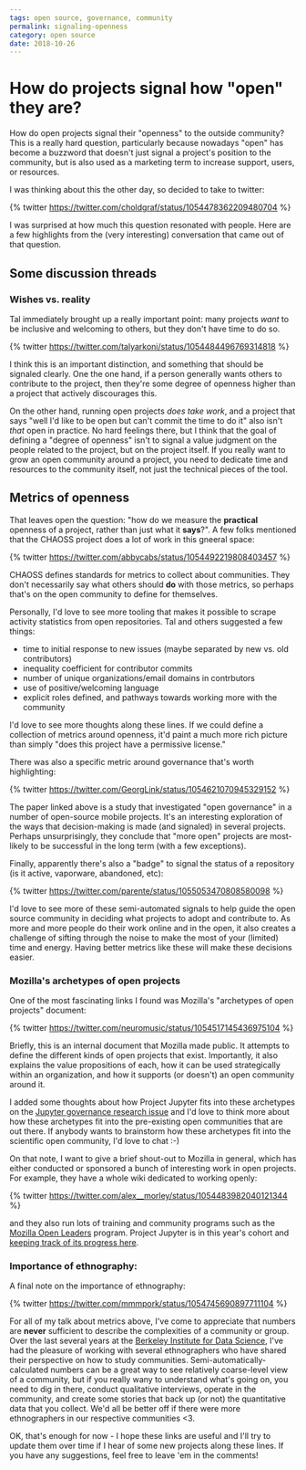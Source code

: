 ```yaml
---
tags: open source, governance, community
permalink: signaling-openness
category: open source
date: 2018-10-26
---
```


# How do projects signal how "open" they are?

How do open projects signal their "openness" to the outside community? This is
a really hard question, particularly because nowadays "open" has become a buzzword
that doesn't just signal a project's position to the community, but is also used
as a marketing term to increase support, users, or resources.

I was thinking about this the other day, so decided to take to twitter:

{% twitter https://twitter.com/choldgraf/status/1054478362209480704 %}

I was surprised at how much this question resonated with people. Here are a few
highlights from the (very interesting) conversation that came out of that question.

## Some discussion threads

### Wishes vs. reality

Tal immediately brought up a really important point: many projects *want* to be
inclusive and welcoming to others, but they don't have time to do so.

{% twitter https://twitter.com/talyarkoni/status/1054484496769314818 %}

I think this is an important distinction, and something that should be signaled
clearly. One the one hand, if a person generally wants others to contribute to
the project, then they're some degree of openness higher than a project that
actively discourages this.

On the other hand, running open projects *does take work*,
and a project that says "well I'd like to be open but can't commit the time to do it"
also isn't *that* open in practice. No hard feelings there, but I think that
the goal of defining a "degree of openness" isn't to signal a value judgment on the
people related to the project, but on the project itself. If you really want to
grow an open community around a project, you need to dedicate time and resources to
the community itself, not just the technical pieces of the tool.

## Metrics of openness

That leaves open the question: "how do we measure the **practical** openness of a project,
rather than just what it **says**?". A few folks mentioned that the CHAOSS project
does a lot of work in this gneeral space:

{% twitter https://twitter.com/abbycabs/status/1054492219808403457 %}

CHAOSS defines standards for metrics to collect about communities. They don't necessarily
say what others should **do** with those metrics, so perhaps that's on the open community
to define for themselves.

Personally, I'd love to see more tooling that makes it possible to scrape activity
statistics from open repositories. Tal and others suggested a few things:

* time to initial response to new issues (maybe separated by new vs. old contributors)
* inequality coefficient for contributor commits
* number of unique organizations/email domains in contrbutors
* use of positive/welcoming language
* explicit roles defined, and pathways towards working more with the community

I'd love to see more thoughts along these lines. If we could define a collection of
metrics around openness, it'd paint a much more rich picture than simply "does this
project have a permissive license."

There was also a specific metric around governance that's worth highlighting:

{% twitter https://twitter.com/GeorgLink/status/1054621070945329152 %}

The paper linked above is a study that investigated "open governance" in a number of
open-source mobile projects. It's an interesting exploration of the ways that
decision-making is made (and signaled) in several projects. Perhaps unsurprisingly, they
conclude that "more open" projects are most-likely to be successful in the long term
(with a few exceptions).

Finally, apparently there's also a "badge" to signal the status of a repository (is it
active, vaporware, abandoned, etc):

{% twitter https://twitter.com/parente/status/1055053470808580098 %}

I'd love to see more of these semi-automated signals to help guide the open source community
in deciding what projects to adopt and contribute to. As more and more people do
their work online and in the open, it also creates a challenge of sifting through the noise
to make the most of your (limited) time and energy. Having better metrics like these will
make these decisions easier.

### Mozilla's archetypes of open projects

One of the most fascinating links I found was Mozilla's "archetypes of open projects"
document:

{% twitter https://twitter.com/neuromusic/status/1054517145436975104 %}

Briefly, this is an internal document that Mozilla made public. It attempts to define
the different kinds of open projects that exist. Importantly, it also explains the
value propositions of each, how it can be used strategically within an organization, and
how it supports (or doesn't) an open community around it.

I added some thoughts about how Project Jupyter fits into these archetypes on the
[Jupyter governance research issue](https://github.com/jupyter/governance/issues/60#issuecomment-432766439)
and I'd love to think more about how these archetypes fit into the pre-existing open communities
that are out there. If anybody wants to brainstorm how these archetypes fit into the scientific
open community, I'd love to chat :-)

On that note, I want to give a brief shout-out to Mozilla in general, which has
either conducted or sponsored a bunch of interesting work in open projects.
For example, they have a whole wiki dedicated to working openly:

{% twitter https://twitter.com/alex__morley/status/1054483982040121344 %}

and they also run lots of training and community programs such as the
[Mozilla Open Leaders](https://foundation.mozilla.org/opportunity/mozilla-open-leaders/) program.
Project Jupyter is in this year's cohort and [keeping track of its progress here](https://github.com/jupyter/governance/issues/57).


### Importance of ethnography:

A final note on the importance of ethnography:

{% twitter https://twitter.com/mmmpork/status/1054745690897711104 %}

For all of my talk about metrics above, I've come to appreciate that numbers
are **never** sufficient to describe the complexities of a community or group.
Over the last several years at the [Berkeley Institute for Data Science](https://bids.berkeley.edu),
I've had the pleasure of working with several ethnographers who have shared their
perspective on how to study communities. Semi-automatically-calculated numbers can
be a great way to see relatively coarse-level view of a community, but if you really
wany to understand what's going on, you need to dig in there, conduct qualitative interviews,
operate in the community, and create some stories that back up (or not) the quantitative
data that you collect. We'd all be better off if there were more ethnographers in our
respective communities <3.

OK, that's enough for now - I hope these links are useful and I'll try to
update them over time if I hear of some new projects along these lines.
If you have any suggestions, feel free to leave 'em in the comments!
